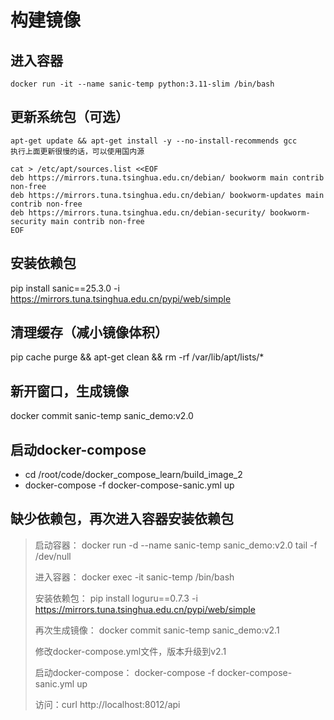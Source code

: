 # 构建镜像

## 进入容器

```
docker run -it --name sanic-temp python:3.11-slim /bin/bash
```

## 更新系统包（可选）

```
apt-get update && apt-get install -y --no-install-recommends gcc
执行上面更新很慢的话，可以使用国内源

cat > /etc/apt/sources.list <<EOF
deb https://mirrors.tuna.tsinghua.edu.cn/debian/ bookworm main contrib non-free
deb https://mirrors.tuna.tsinghua.edu.cn/debian/ bookworm-updates main contrib non-free
deb https://mirrors.tuna.tsinghua.edu.cn/debian-security/ bookworm-security main contrib non-free
EOF
```

## 安装依赖包

pip install sanic==25.3.0 -i https://mirrors.tuna.tsinghua.edu.cn/pypi/web/simple

## 清理缓存（减小镜像体积）

pip cache purge && apt-get clean && rm -rf /var/lib/apt/lists/*

## 新开窗口，生成镜像

docker commit sanic-temp sanic_demo:v2.0

## 启动docker-compose

- cd /root/code/docker_compose_learn/build_image_2
- docker-compose -f docker-compose-sanic.yml up

## 缺少依赖包，再次进入容器安装依赖包

> 启动容器：
> docker run -d --name sanic-temp sanic_demo:v2.0 tail -f /dev/null
>
> 进入容器：
> docker exec -it sanic-temp /bin/bash
>
> 安装依赖包：
> pip install loguru==0.7.3 -i https://mirrors.tuna.tsinghua.edu.cn/pypi/web/simple
>
> 再次生成镜像：
> docker commit sanic-temp sanic_demo:v2.1
>
> 修改docker-compose.yml文件，版本升级到v2.1
>
> 启动docker-compose：
> docker-compose -f docker-compose-sanic.yml up
>
> 访问：curl http://localhost:8012/api

